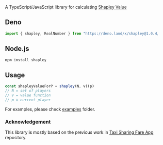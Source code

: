 A TypeScript/JavaScript library for calculating [Shapley Value](https://wikipedia.org/wiki/Shapley_value)

## Deno
```js
import { shapley, RealNumber } from "https://deno.land/x/shapley@1.0.4/mod.ts";
```
## Node.js
```sh
npm install shapley
```

## Usage

```js
const shapleyValueForP = shapley(N, v)(p)
// N = set of players
// v = value function
// p = current player
```
For examples, please check [examples](./examples/) folder.

### Acknowledgement

This library is mostly based on the previous work in [Taxi Sharing Fare App](https://github.com/zalbia/Taxi-Sharing-Fare-App) repository.